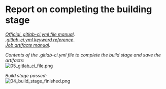 # Report on completing the building stage

[_Official .gitlab-ci.yml file manual_](https://docs.gitlab.com/ee/ci/yaml/gitlab_ci_yaml.html).\
[_.gitlab-ci.yml keyword reference_](https://docs.gitlab.com/ee/ci/yaml/index.html).\
[_Job artifacts manual_](https://docs.gitlab.com/ee/ci/pipelines/job_artifacts.html).

_Contents of the .gitlab-ci.yml file to complete the build stage and save the artifacts:_\
<img src="https://github.com/finchren/School21_main_education/blob/main/CICD/src/screenshots/05_gitlab_ci_file.png" alt="05_gitlab_ci_file.png"/>

_Build stage passed:_\
<img src="https://github.com/finchren/School21_main_education/blob/main/CICD/src/screenshots/04_build_stage_finished.png" alt="04_build_stage_finished.png"/>

